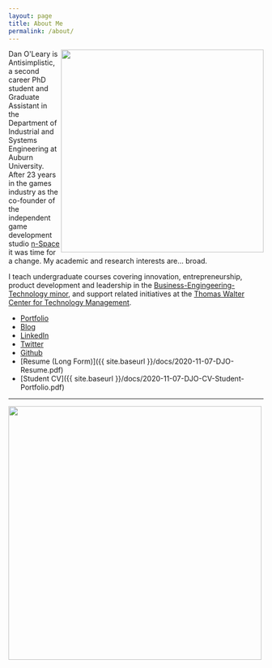 ```yaml
---
layout: page
title: About Me
permalink: /about/
---
```

<img align="right" height="400" src="{{site.baseurl}}/images/hello.png">

Dan O'Leary is Antisimplistic, a second career PhD student and Graduate Assistant in the Department of Industrial and Systems Engineering  at Auburn University. After 23 years in the games industry as the co-founder of the independent game development studio [n-Space](https://en.wikipedia.org/wiki/N-Space) it was time for a change. My academic and research interests are... broad.

I teach undergraduate courses covering innovation, entrepreneurship, product development and leadership in the [Business-Engingeering-Technology minor](http://www.eng.auburn.edu/research/centers/twc/bet-program/index.html), and support related initiatives at the [Thomas Walter Center for Technology Management](http://www.eng.auburn.edu/research/centers/twc/index.html).

- [Portfolio](https://olearydj.github.io/antisimplistic/markdown/portfolio/2020/11/07/portfolio-index.html)
- [Blog](https://olearydj.github.io/antisimplistic/)
- [LinkedIn](https://www.linkedin.com/in/djoleary/)
- [Twitter](https://twitter.com/antisimplistic)
- [Github](https://github.com/olearydj)
- [Resume (Long Form)]({{ site.baseurl }}/docs/2020-11-07-DJO-Resume.pdf)
- [Student CV]({{ site.baseurl }}/docs/2020-11-07-DJO-CV-Student-Portfolio.pdf)

---

<img align="center" width="500" src="{{site.baseurl}}/images/au-nsi-gsi.png">

